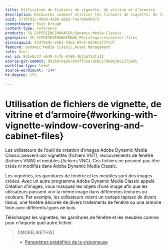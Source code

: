 ```yaml
---
title: Utilisation de fichiers de vignette, de vitrine et d’armoire
description: Découvrez comment utiliser les fichiers de vignette, de fenêtre et d’armoire dans Adobe Dynamic Media Classic.
uuid: a738791c-4be0-4286-abbd-fae7a0e4bb73
contentOwner: Rick Brough
content-type: reference
products: SG_EXPERIENCEMANAGER/Dynamic-Media-Classic
geptopics: SG_SCENESEVENONDEMAND_PK/categories/master_files
discoiquuid: 42df9adc-e563-4de2-87a4-bd40cef77cdf
feature: Dynamic Media Classic,Asset Management
role: User
exl-id: 8d1e0c37-a648-4c7b-8f68-4b2ab71dfa11
source-git-commit: d43b0791e67d43ff56a7ab85570b9639c2375e05
workflow-type: tm+mt
source-wordcount: '144'
ht-degree: 15%

---
```


# Utilisation de fichiers de vignette, de vitrine et d’armoire{#working-with-vignette-window-covering-and-cabinet-files}

Les utilisateurs de l’outil de création d’images Adobe Dynamic Media Classic peuvent *use* vignettes (fichiers VNT), recouvrements de fenêtre (fichiers VNW) et meubles (fichiers VNC). Ces fichiers ne peuvent pas être créés ni modifiés dans Adobe Dynamic Media Classic.

Les vignettes, les garnitures de fenêtre et les meubles sont des images créées. Avec un autre programme Adobe Dynamic Media Classic appelé Création d’images, vous masquez les objets d’une image afin que les utilisateurs puissent voir la même image dans différentes textures ou couleurs. Par exemple, les utilisateurs voient un canapé tapissé de divers tissus, une fenêtre décorée de divers traitements de fenêtre ou une armoire finie avec différents types de bois.

Téléchargez les vignettes, les garnitures de fenêtre et les meubles comme pour n’importe quel autre fichier.

>[!MORELIKETHIS]
>
>* [Paramètres prédéfinis de la visionneuse](application-setup.md#viewer_presets)

